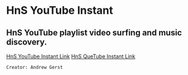 HnS YouTube Instant
========
HnS YouTube playlist video surfing and music discovery.
-------------------------------

[HnS YouTube Instant Link](http://hnsyoutube.webs.com/)
[HnS QueTube Instant Link](http://hnsyoutube.webs.com/quetube.html)

`Creator: Andrew Gerst`